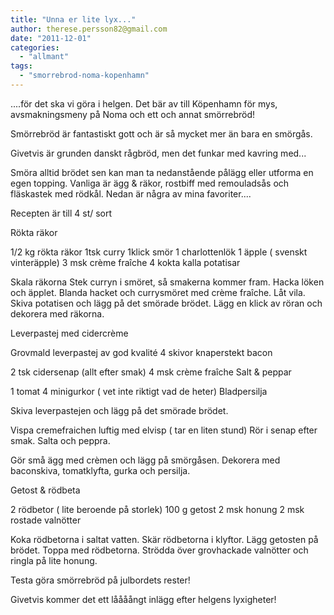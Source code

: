 ```yaml
---
title: "Unna er lite lyx..."
author: therese.persson82@gmail.com
date: "2011-12-01"
categories: 
  - "allmant"
tags: 
  - "smorrebrod-noma-kopenhamn"
---
```


....för det ska vi göra i helgen. Det bär av till Köpenhamn för mys, avsmakningsmeny på Noma och ett och annat smörrebröd!

Smörrebröd är fantastiskt gott och är så mycket mer än bara en smörgås.

Givetvis är grunden danskt rågbröd, men det funkar med kavring med...

Smöra alltid brödet sen kan man ta nedanstående pålägg eller utforma en egen topping. Vanliga är ägg & räkor, rostbiff med remouladsås och fläskastek med rödkål. Nedan är några av mina favoriter....

Recepten är till 4 st/ sort

Rökta räkor

1/2 kg rökta räkor 1tsk curry 1klick smör 1 charlottenlök 1 äpple ( svenskt vinteräpple) 3 msk crème fraîche 4 kokta kalla potatisar

Skala räkorna Stek curryn i smöret, så smakerna kommer fram. Hacka löken och äpplet. Blanda hacket och currysmöret med crème fraîche. Låt vila. Skiva potatisen och lägg på det smörade brödet. Lägg en klick av röran och dekorera med räkorna.

Leverpastej med cidercrème

Grovmald leverpastej av god kvalité 4 skivor knaperstekt bacon

2 tsk cidersenap (allt efter smak) 4 msk crème fraîche Salt & peppar

1 tomat 4 minigurkor ( vet inte riktigt vad de heter) Bladpersilja

Skiva leverpastejen och lägg på det smörade brödet.

Vispa cremefraichen luftig med elvisp ( tar en liten stund) Rör i senap efter smak. Salta och peppra.

Gör små ägg med crèmen och lägg på smörgåsen. Dekorera med baconskiva, tomatklyfta, gurka och persilja.

Getost & rödbeta

2 rödbetor ( lite beroende på storlek) 100 g getost 2 msk honung 2 msk rostade valnötter

Koka rödbetorna i saltat vatten. Skär rödbetorna i klyftor. Lägg getosten på brödet. Toppa med rödbetorna. Strödda över grovhackade valnötter och ringla på lite honung.

Testa göra smörrebröd på julbordets rester!

Givetvis kommer det ett låååångt inlägg efter helgens lyxigheter!
